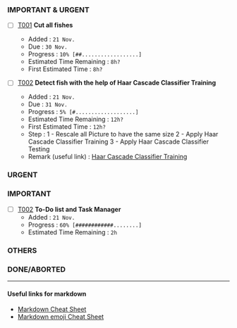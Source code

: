 
### IMPORTANT & URGENT
- [ ] [T001](Tasks/T001.md) **Cut all fishes**  
  - Added : <code>21 Nov.</code>   
  - Due : <code>30 Nov.</code>   
  - Progress : <code>10% [##..................]</code>   
  - Estimated Time Remaining : <code>8h?</code>   
  - First Estimated Time : <code>8h?</code>    
  
- [ ] [T002](Tasks/T002.md) **Detect fish with the help of Haar Cascade Classifier Training**  
  - Added : <code>21 Nov.</code>   
  - Due : <code>31 Nov.</code>   
  - Progress : <code>5% [#...................]</code>   
  - Estimated Time Remaining : <code>12h?</code>   
  - First Estimated Time : <code>12h?</code>    
  - Step : 1 - Rescale all Picture to have the same size
           2 - Apply Haar Cascade Classifier Training
           3 - Apply Haar Cascade Classifier Testing
  - Remark (useful link) : [Haar Cascade Classifier Training](http://www.trevorsherrard.com/Haar_training.html)
  
### URGENT

### IMPORTANT

- [ ] [T002](Tasks/T002.md) **To-Do list and Task Manager**
  - Added : <code>21 Nov.</code>
  - Progress : <code>60% [############........]</code>
  - Estimated Time Remaining : <code>2h</code>

### OTHERS

### DONE/ABORTED


------

#### Useful links for markdown
- [Markdown Cheat Sheet](https://github.com/adam-p/markdown-here/wiki/Markdown-Cheatsheet)
- [Markdown emoji Cheat Sheet](http://www.webpagefx.com/tools/emoji-cheat-sheet/)
